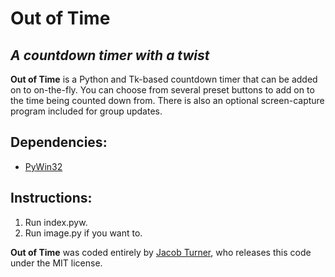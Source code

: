 Out of Time
===========
*A countdown timer with a twist*
--------------------------------

**Out of Time** is a Python and Tk-based countdown timer that can be added on to on-the-fly.
You can choose from several preset buttons to add on to the time being counted down from. There
is also an optional screen-capture program included for group updates.

Dependencies:
-------------
* [PyWin32](http://sourceforge.net/projects/pywin32/)

Instructions:
-------------
1. Run index.pyw.
2. Run image.py if you want to.

**Out of Time** was coded entirely by [Jacob Turner], who releases this code under the MIT license.

[Jacob Turner]: http://www.squaredpi.com